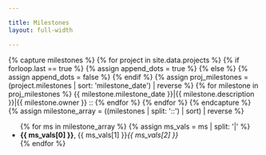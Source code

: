 ```yaml
---

title: Milestones
layout: full-width

---
```

<div class='milestones'>
{% capture milestones %}
{% for project in site.data.projects %}
    {% if forloop.last == true %}
    {% assign append_dots = true %}
    {% else %}
    {% assign append_dots = false %}
    {% endif %}
    {% assign proj_milestones = (project.milestones | sort: 'milestone_date') | reverse %}
    {% for milestone in proj_milestones  %}
      {{ milestone.milestone_date }}|{{ milestone.description }}|{{ milestone.owner }}
      ::
    {% endfor %}
{% endfor %}
{% endcapture %}
{% assign milestone_array = ((milestones | split: '::') | sort) | reverse %}
<ul>
{% for ms in milestone_array %}
   {% assign ms_vals = ms | split: '|' %}
    <li><strong>{{ ms_vals[0] }}</strong>, {{ ms_vals[1] }}<i>{{ ms_vals[2] }}</i></li>
{% endfor %}
</ul>
</div>
